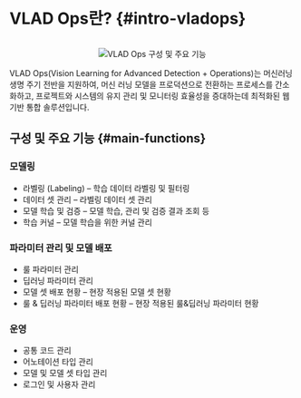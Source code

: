 # VLAD Ops란? {#intro-vladops}

<!-- ![VLAD Ops 구성 및 주요 기능](/ko/main-functions.png) -->
<div style="display:block; text-align: center; padding-top: 15px">
  <img
    src="/ko/main-functions.png"
    alt="VLAD Ops 구성 및 주요 기능"
    style="margin: 0 auto;"
  >
</div>

VLAD Ops(Vision Learning for Advanced Detection + Operations)는 머신러닝 생명 주기 전반을 지원하여, 머신 러닝 모델을 프로덕션으로 전환하는 프로세스를 간소화하고, 프로젝트와 시스템의 유지 관리 및 모니터링 효율성을 증대하는데 최적화된 웹 기반 통합 솔루션입니다.


## 구성 및 주요 기능 {#main-functions}

### 모델링
- 라벨링 (Labeling) – 학습 데이터 라벨링 및 필터링
- 데이터 셋 관리 – 라벨링 데이터 셋 관리
- 모델 학습 및 검증 – 모델 학습, 관리 및 검증 결과 조회 등
- 학습 커널 – 모델 학습을 위한 커널 관리

### 파라미터 관리 및 모델 배포
- 룰 파라미터 관리
- 딥러닝 파라미터 관리
- 모델 셋 배포 현황 – 현장 적용된 모델 셋 현황
- 룰 & 딥러닝 파라미터 배포 현황 – 현장 적용된 룰&딥러닝 파라미터 현황

<!-- ### 리포트 ###
- 판정 결과 리포트 – 판정 결과 Raw Data 및 리포트 확인
- 불량 결과 데이터 확인
- 미검 및 과검 데이터 확인 -->

### 운영
- 공통 코드 관리
- 어노테이션 타입 관리
- 모델 및 모델 셋 타입 관리
- 로그인 및 사용자 관리

